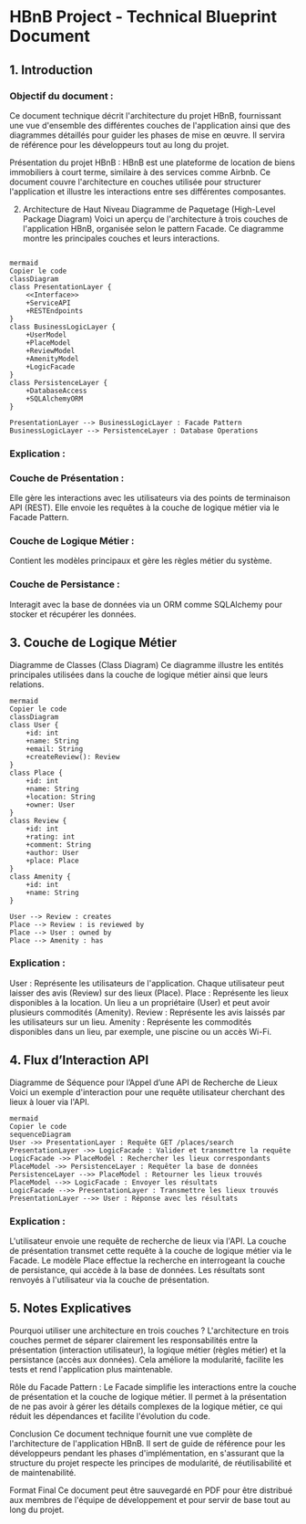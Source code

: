 # HBnB Project - Technical Blueprint Document
## 1. Introduction
### Objectif du document :
Ce document technique décrit l'architecture du projet HBnB, fournissant une vue d'ensemble des différentes couches de l'application ainsi que des diagrammes détaillés pour guider les phases de mise en œuvre. Il servira de référence pour les développeurs tout au long du projet.

Présentation du projet HBnB :
HBnB est une plateforme de location de biens immobiliers à court terme, similaire à des services comme Airbnb. Ce document couvre l'architecture en couches utilisée pour structurer l'application et illustre les interactions entre ses différentes composantes.

2. Architecture de Haut Niveau
Diagramme de Paquetage (High-Level Package Diagram)
Voici un aperçu de l'architecture à trois couches de l'application HBnB, organisée selon le pattern Facade.
Ce diagramme montre les principales couches et leurs interactions.
```

mermaid
Copier le code
classDiagram
class PresentationLayer {
    <<Interface>>
    +ServiceAPI
    +RESTEndpoints
}
class BusinessLogicLayer {
    +UserModel
    +PlaceModel
    +ReviewModel
    +AmenityModel
    +LogicFacade
}
class PersistenceLayer {
    +DatabaseAccess
    +SQLAlchemyORM
}

PresentationLayer --> BusinessLogicLayer : Facade Pattern
BusinessLogicLayer --> PersistenceLayer : Database Operations
```

### Explication :

### Couche de Présentation :
Elle gère les interactions avec les utilisateurs via des points de terminaison API (REST). Elle envoie les requêtes à la couche de logique métier via le Facade Pattern.
### Couche de Logique Métier :
Contient les modèles principaux et gère les règles métier du système.
### Couche de Persistance :
Interagit avec la base de données via un ORM comme SQLAlchemy pour stocker et récupérer les données.

## 3. Couche de Logique Métier
Diagramme de Classes (Class Diagram)
Ce diagramme illustre les entités principales utilisées dans la couche de logique métier ainsi que leurs relations.

```
mermaid
Copier le code
classDiagram
class User {
    +id: int
    +name: String
    +email: String
    +createReview(): Review
}
class Place {
    +id: int
    +name: String
    +location: String
    +owner: User
}
class Review {
    +id: int
    +rating: int
    +comment: String
    +author: User
    +place: Place
}
class Amenity {
    +id: int
    +name: String
}

User --> Review : creates
Place --> Review : is reviewed by
Place --> User : owned by
Place --> Amenity : has
```

### Explication :

User : Représente les utilisateurs de l'application. Chaque utilisateur peut laisser des avis (Review) sur des lieux (Place).
Place : Représente les lieux disponibles à la location. Un lieu a un propriétaire (User) et peut avoir plusieurs commodités (Amenity).
Review : Représente les avis laissés par les utilisateurs sur un lieu.
Amenity : Représente les commodités disponibles dans un lieu, par exemple, une piscine ou un accès Wi-Fi.

## 4. Flux d’Interaction API
Diagramme de Séquence pour l’Appel d’une API de Recherche de Lieux
Voici un exemple d'interaction pour une requête utilisateur cherchant des lieux à louer via l'API.

```
mermaid
Copier le code
sequenceDiagram
User ->> PresentationLayer : Requête GET /places/search
PresentationLayer ->> LogicFacade : Valider et transmettre la requête
LogicFacade ->> PlaceModel : Rechercher les lieux correspondants
PlaceModel ->> PersistenceLayer : Requêter la base de données
PersistenceLayer -->> PlaceModel : Retourner les lieux trouvés
PlaceModel -->> LogicFacade : Envoyer les résultats
LogicFacade -->> PresentationLayer : Transmettre les lieux trouvés
PresentationLayer -->> User : Réponse avec les résultats
```

### Explication :

L'utilisateur envoie une requête de recherche de lieux via l'API.
La couche de présentation transmet cette requête à la couche de logique métier via le Facade.
Le modèle Place effectue la recherche en interrogeant la couche de persistance, qui accède à la base de données.
Les résultats sont renvoyés à l'utilisateur via la couche de présentation.

## 5. Notes Explicatives
Pourquoi utiliser une architecture en trois couches ?
L'architecture en trois couches permet de séparer clairement les responsabilités entre la présentation (interaction utilisateur), la logique métier (règles métier) et la persistance (accès aux données). Cela améliore la modularité, facilite les tests et rend l'application plus maintenable.

Rôle du Facade Pattern :
Le Facade simplifie les interactions entre la couche de présentation et la couche de logique métier. Il permet à la présentation de ne pas avoir à gérer les détails complexes de la logique métier, ce qui réduit les dépendances et facilite l'évolution du code.

Conclusion
Ce document technique fournit une vue complète de l'architecture de l'application HBnB. Il sert de guide de référence pour les développeurs pendant les phases d'implémentation, en s'assurant que la structure du projet respecte les principes de modularité, de réutilisabilité et de maintenabilité.

Format Final
Ce document peut être sauvegardé en PDF pour être distribué aux membres de l'équipe de développement et pour servir de base tout au long du projet.

